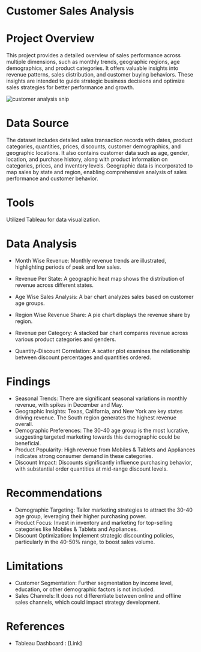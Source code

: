 # Customer Sales Analysis
# Project Overview
This project provides a detailed overview of sales performance across multiple dimensions, such as monthly trends, geographic regions, age demographics, and product categories. It offers valuable insights into revenue patterns, sales distribution, and customer buying behaviors. These insights are intended to guide strategic business decisions and optimize sales strategies for better performance and growth.

![customer analysis snip](https://github.com/gayatrikuracha/Customer-Sales-Analysis/assets/167384815/c0e4e6cf-96f1-42ac-8847-39c1854e9b97)

# Data Source
The dataset includes detailed sales transaction records with dates, product categories, quantities, prices, discounts, customer demographics, and geographic locations. It also contains customer data such as age, gender, location, and purchase history, along with product information on categories, prices, and inventory levels. Geographic data is incorporated to map sales by state and region, enabling comprehensive analysis of sales performance and customer behavior.

# Tools
Utilized Tableau for data visualization.

# Data Analysis
- Month Wise Revenue:
Monthly revenue trends are illustrated, highlighting periods of peak and low sales.

- Revenue Per State:
A geographic heat map shows the distribution of revenue across different states.

- Age Wise Sales Analysis:
A bar chart analyzes sales based on customer age groups.

- Region Wise Revenue Share:
A pie chart displays the revenue share by region.

- Revenue per Category:
A stacked bar chart compares revenue across various product categories and genders.

- Quantity-Discount Correlation:
A scatter plot examines the relationship between discount percentages and quantities ordered.

# Findings
- Seasonal Trends: There are significant seasonal variations in monthly revenue, with spikes in December and May.
- Geographic Insights: Texas, California, and New York are key states driving revenue. The South region generates the highest revenue overall.
- Demographic Preferences: The 30-40 age group is the most lucrative, suggesting targeted marketing towards this demographic could be beneficial.
- Product Popularity: High revenue from Mobiles & Tablets and Appliances indicates strong consumer demand in these categories.
- Discount Impact: Discounts significantly influence purchasing behavior, with substantial order quantities at mid-range discount levels.

# Recommendations
- Demographic Targeting: Tailor marketing strategies to attract the 30-40 age group, leveraging their higher purchasing power.
- Product Focus: Invest in inventory and marketing for top-selling categories like Mobiles & Tablets and Appliances.
- Discount Optimization: Implement strategic discounting policies, particularly in the 40-50% range, to boost sales volume.

# Limitations
- Customer Segmentation: Further segmentation by income level, education, or other demographic factors is not included.  
- Sales Channels: It does not differentiate between online and offline sales channels, which could impact strategy development.

# References
- Tableau Dashboard : [Link]
